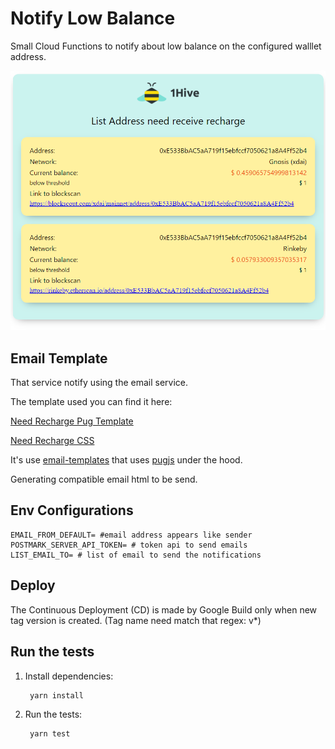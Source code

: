 # Notify Low Balance
Small Cloud Functions to notify about low balance on the configured walllet address.

![Email notification](./git_assets/email-example.png)

## Email Template
That service notify using the email service.

The template used you can find it here:

[Need Recharge Pug Template](./emails/recharge.pug)

[Need Recharge CSS ](./emails/styles.css)

It's use [email-templates](https://github.com/forwardemail/email-templates) that uses [pugjs](https://github.com/pugjs/pug) under the hood. 

Generating compatible email html to be send.

## Env Configurations

```
EMAIL_FROM_DEFAULT= #email address appears like sender
POSTMARK_SERVER_API_TOKEN= # token api to send emails
LIST_EMAIL_TO= # list of email to send the notifications
```

## Deploy

The Continuous Deployment (CD) is made by Google Build only when new tag version is created. (Tag name need match that regex: v*)

## Run the tests

1. Install dependencies:

        yarn install

1. Run the tests:

        yarn test
